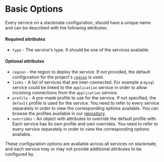 # Basic Options

Every service on a stackmate configuration, should have a unique name and can be described with the following attributes:

#### Required attributes

* `type` - The service's type. It should be one of the services available

#### Optional attributes

* `region` - the region to deploy the service. If not provided, the default configuration for the project's [`region`](../configuration/region.md) is used.
* `links` - A list of services that are inter-connected. For example a `mysql` service could be linked to the `application` service in order to allow incoming connections from the `application` service.
* `profile` - A pre-made profile to use for the service. If not specified, the `default` profile is used for the service. You need to refer to every service separately in order to view the corresponding options available. You can browse the profiles available in our [repository](https://github.com/stackmate-io/stackmate/tree/main/src/services/providers/aws/profiles).
* `overrides` - An object with attributes to override the default profile with. Each service has its own profile and own overrides. You need to refer to every service separately in order to view the corresponding options available.

These configuration options are available across all services on stackmate, and each service may or may not provide additional attributes to be configured by.
